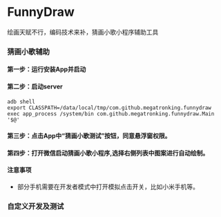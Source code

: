 # FunnyDraw
绘画天赋不行，编码技术来补，猜画小歌小程序辅助工具

### 猜画小歌辅助
#### 第一步：运行安装App并启动

#### 第二步：启动server
```
adb shell
export CLASSPATH=/data/local/tmp/com.github.megatronking.funnydraw
exec app_process /system/bin com.github.megatronking.funnydraw.Main '$@'
```
#### 第三步：点击App中“猜画小歌测试”按钮，同意悬浮窗权限。

#### 第四步：打开微信启动猜画小歌小程序,选择右侧列表中图案进行自动绘制。

#### 注意事项
- 部分手机需要在开发者模式中打开模拟点击开关，比如小米手机等。

### 自定义开发及测试
